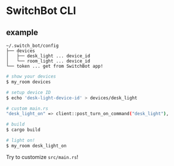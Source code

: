 # SwitchBot CLI

## example

```
~/.switch_bot/config
├── devices
│   ├── desk_light ... device_id
│   └── room_light ... device_id
└── token ... get from SwitchBot app!
```

```bash
# show your devices
$ my_room devices

# setup device ID
$ echo 'desk-light-device-id' > devices/desk_light

# custom main.rs
"desk_light_on" => client::post_turn_on_command("desk_light"),

# build
$ cargo build

# light on!
$ my_room desk_light_on

```

Try to customize `src/main.rs`!
